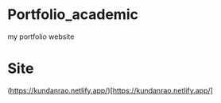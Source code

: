 # Portfolio_academic
 my portfolio website
 
 # Site
 (https://kundanrao.netlify.app/)[https://kundanrao.netlify.app/]
